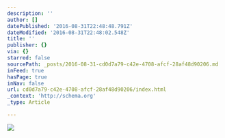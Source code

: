 ```yaml
---
description: ''
author: []
datePublished: '2016-08-31T22:48:48.791Z'
dateModified: '2016-08-31T22:48:02.548Z'
title: ''
publisher: {}
via: {}
starred: false
sourcePath: _posts/2016-08-31-cd0d7a79-c42e-4708-afcf-28af48d90206.md
inFeed: true
hasPage: true
inNav: false
url: cd0d7a79-c42e-4708-afcf-28af48d90206/index.html
_context: 'http://schema.org'
_type: Article

---
```

![](https://the-grid-user-content.s3-us-west-2.amazonaws.com/0fa7cf60-420d-4d9a-ac97-4bb5a7750d1d.gif)
